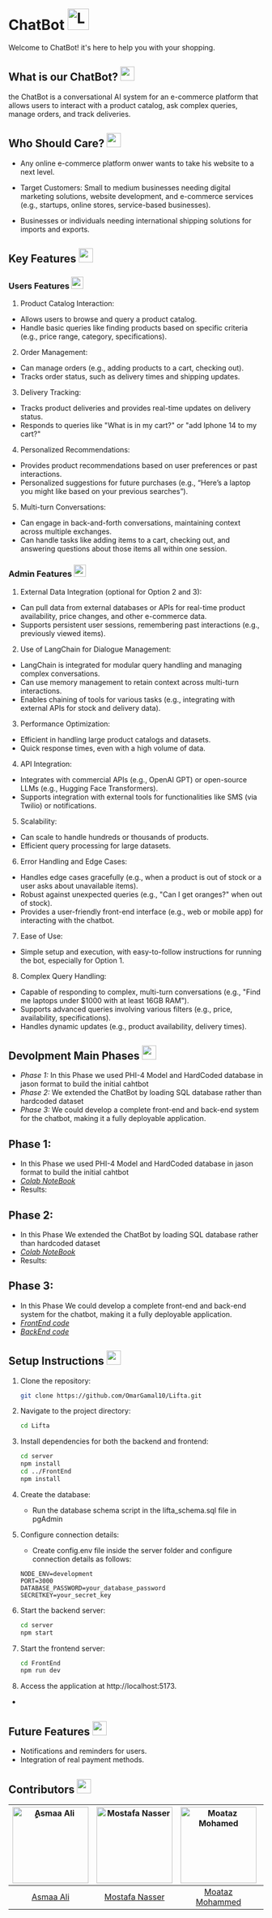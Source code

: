 # ChatBot <img src="https://i.imgur.com/nSWBL7M.png" alt="LIFTA" width="42" />

Welcome to ChatBot! it's here to help you with your shopping.

## What is our ChatBot? <img src="https://i.imgur.com/Fb9YxRg.png" width="28" />

the ChatBot is a conversational AI system for an e-commerce platform that allows users to interact with a product catalog, ask complex queries, manage orders, and track deliveries.
## Who Should Care? <img src="https://i.imgur.com/1GAn0Ir.png" width="28" />

- Any online e-commerce platform onwer wants to take his website to a next level.

- Target Customers: Small to medium businesses needing digital marketing solutions, website development, and e-commerce services (e.g., startups, online stores, service-based businesses).
- Businesses or individuals needing international shipping solutions for imports and exports.

## Key Features <img src="https://i.imgur.com/yzknnL8.png" width="28" />

### Users Features <img src="https://i.imgur.com/hzABBQp.png" width="24" />

1) Product Catalog Interaction:
 - Allows users to browse and query a product catalog.
 - Handle basic queries like finding products based on specific criteria (e.g., price range, category, specifications).
2) Order Management:
 - Can manage orders (e.g., adding products to a cart, checking out).
 - Tracks order status, such as delivery times and shipping updates.
3) Delivery Tracking:
 - Tracks product deliveries and provides real-time updates on delivery status.
 - Responds to queries like "What is in my cart?" or "add Iphone 14 to my cart?"
4) Personalized Recommendations:
 - Provides product recommendations based on user preferences or past interactions.
 - Personalized suggestions for future purchases (e.g., “Here’s a laptop you might like based on your previous searches”).
5) Multi-turn Conversations:
 - Can engage in back-and-forth conversations, maintaining context across multiple exchanges.
 - Can handle tasks like adding items to a cart, checking out, and answering questions about those items all within one session.

### Admin Features <img src="https://i.imgur.com/tEvmlUx.png" width="24" />

1) External Data Integration (optional for Option 2 and 3):
 - Can pull data from external databases or APIs for real-time product availability, price changes, and other e-commerce data.
 - Supports persistent user sessions, remembering past interactions (e.g., previously viewed items).
2) Use of LangChain for Dialogue Management:
 - LangChain is integrated for modular query handling and managing complex conversations.
 - Can use memory management to retain context across multi-turn interactions.
 - Enables chaining of tools for various tasks (e.g., integrating with external APIs for stock and delivery data).
3) Performance Optimization:
 - Efficient in handling large product catalogs and datasets.
 - Quick response times, even with a high volume of data.
4) API Integration:
 - Integrates with commercial APIs (e.g., OpenAI GPT) or open-source LLMs (e.g., Hugging Face Transformers).
 - Supports integration with external tools for functionalities like SMS (via Twilio) or notifications.
5) Scalability:
 - Can scale to handle hundreds or thousands of products.
 - Efficient query processing for large datasets.
6) Error Handling and Edge Cases:
 - Handles edge cases gracefully (e.g., when a product is out of stock or a user asks about unavailable items).
 - Robust against unexpected queries (e.g., "Can I get oranges?" when out of stock).
 - Provides a user-friendly front-end interface (e.g., web or mobile app) for interacting with the chatbot.
7) Ease of Use:
 - Simple setup and execution, with easy-to-follow instructions for running the bot, especially for Option 1.
8) Complex Query Handling:
 - Capable of responding to complex, multi-turn conversations (e.g., "Find me laptops under $1000 with at least 16GB RAM").
 - Supports advanced queries involving various filters (e.g., price, availability, specifications).
 - Handles dynamic updates (e.g., product availability, delivery times).


## Devolpment Main Phases <img src="https://i.imgur.com/e1DBlTk.png" width="28" />

- *Phase 1:* In this Phase we used PHI-4 Model and HardCoded database in jason format to build the initial cahtbot
- *Phase 2:* We extended the ChatBot by loading SQL database rather than hardcoded dataset
- *Phase 3:* We could develop a complete front-end and back-end system for the chatbot, making it a fully deployable application.

## Phase 1:

- In this Phase we used PHI-4 Model and HardCoded database in jason format to build the initial cahtbot
- *[Colab NoteBook](https://colab.research.google.com/drive/1DfPu5WOCl8w90B7PTIGpDcaF_qB69vHH?usp=sharing#scrollTo=iWVdD2BxPB8s)*
- Results:

## Phase 2:

- In this Phase We extended the ChatBot by loading SQL database rather than hardcoded dataset
- *[Colab NoteBook](https://colab.research.google.com/drive/1DfPu5WOCl8w90B7PTIGpDcaF_qB69vHH?usp=sharing#scrollTo=iWVdD2BxPB8s)*
- Results:

## Phase 3:

- In this Phase We could develop a complete front-end and back-end system for the chatbot, making it a fully deployable application.
- *[FrontEnd code](https://colab.research.google.com/drive/1DfPu5WOCl8w90B7PTIGpDcaF_qB69vHH?usp=sharing#scrollTo=iWVdD2BxPB8s)*
- *[BackEnd code](https://colab.research.google.com/drive/1DfPu5WOCl8w90B7PTIGpDcaF_qB69vHH?usp=sharing#scrollTo=iWVdD2BxPB8s)*
  
## Setup Instructions <img src="https://i.imgur.com/DRfWA84.png" width="28" />

1. Clone the repository:
    
    ```bash
    git clone https://github.com/OmarGamal10/Lifta.git
    ```
    
2. Navigate to the project directory:
    
    ```bash
    cd Lifta
    ```
    
3. Install dependencies for both the backend and frontend:
    
    ```bash
    cd server
    npm install
    cd ../FrontEnd
    npm install
    ```
	
4. Create the database:
	- Run the database schema script in the lifta_schema.sql file in pgAdmin
	
5. Configure connection details:
    -  Create config.env file inside the server folder and configure connection details as follows:
    
	```
	NODE_ENV=development
	PORT=3000
	DATABASE_PASSWORD=your_database_password
	SECRETKEY=your_secret_key
	```
	
6. Start the backend server:
	
    ```bash
    cd server
    npm start
    ```
    
7. Start the frontend server:
    
	```bash
    cd FrontEnd
    npm run dev
    ```
    
8. Access the application at http://localhost:5173.
- 
## Future Features <img src="https://i.imgur.com/8i5qWJE.png" width="28" />

- Notifications and reminders for users.
- Integration of real payment methods.

## Contributors <img src="https://i.imgur.com/SfBB4jV.png" width="28" />

| <a href="https://avatars.githubusercontent.com/shady-2004?v=4"><img src="https://avatars.githubusercontent.com/shady-2004?v=4" alt="ِِAsmaa Ali" width="150"></a> | <a href="https://avatars.githubusercontent.com/Mag-D-Anas?v=4"><img src="https://avatars.githubusercontent.com/Mag-D-Anas?v=4" alt="Mostafa Nasser" width="150"></a> | <a href="https://avatars.githubusercontent.com/MoatazGharib1212?v=4"><img src="https://avatars.githubusercontent.com/MoatazGharib1212?v=4" alt="Moataz Mohamed" width="150"></a> |  |
| :-----------------------------------------------------------------------------------------------------------------------------------------------------------------: | :--------------------------------------------------------------------------------------------------------------------------------------------------------------: | :---------------------------------------------------------------------------------------------------------------------------------------------------------: | :----------------------------------------------------------------------------------------------------------------------------------------------------------------: |
|                                                           [Asmaa Ali](https://github.com/shady-2004)                                                            |                                                           [Mostafa Nasser](https://github.com/Mag-D-Anas)                                                            |                                                          [Moataz Mohammed](https://github.com/MoatazGharib1212)                                                           |
